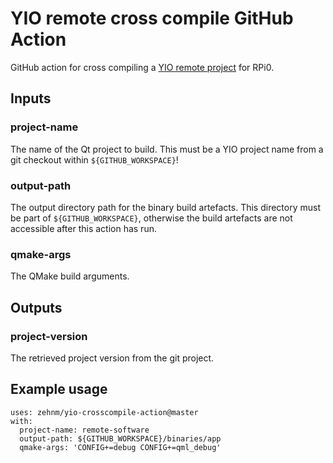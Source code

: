 # YIO remote cross compile GitHub Action

GitHub action for cross compiling a [YIO remote project](https://github.com/YIO-Remote) for RPi0.

## Inputs

### project-name

The name of the Qt project to build. This must be a YIO project name from a git checkout within `${GITHUB_WORKSPACE}`!

### output-path

The output directory path for the binary build artefacts. This directory must be part of `${GITHUB_WORKSPACE}`, otherwise the build artefacts are not accessible after this action has run.

### qmake-args

The QMake build arguments.

## Outputs

### project-version

The retrieved project version from the git project.

## Example usage

    uses: zehnm/yio-crosscompile-action@master
    with:
      project-name: remote-software
      output-path: ${GITHUB_WORKSPACE}/binaries/app
      qmake-args: 'CONFIG+=debug CONFIG+=qml_debug'
